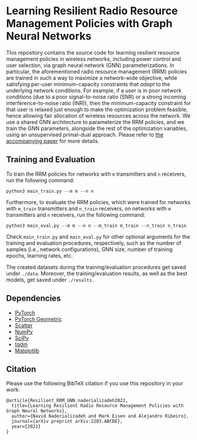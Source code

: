# Learning Resilient Radio Resource Management Policies with Graph Neural Networks

This repository contains the source code for learning resilient resource management policies in wireless networks, including power control and user selection, via graph neural network (GNN) parameterizations. In particular, the aforementioned radio resource management (RRM) policies are trained in such a way to maximize a network-wide objective, while satisfying per-user minimum-capacity constraints that *adapt* to the underlying network conditions. For example, if a user is in poor network conditions (due to a poor signal-to-noise ratio (SNR) or a strong incoming interference-to-noise ratio (INR)), then the minimum-capacity constraint for that user is relaxed just enough to make the optimization problem feasible, hence allowing fair allocation of wireless resources across the network. We use a shared GNN architecture to parameterize the RRM policies, and we train the GNN parameters, alongside the rest of the optimization variables, using an unsupervised primal-dual approach. Please refer to [the accompanying paper](https://arxiv.org/abs/2203.ABCDE) for more details.

## Training and Evaluation

To train the RRM policies for networks with `m` transmitters and `n` receivers, run the following command:

```
python3 main_train.py --m m --n n
```

Furthermore, to evaluate the RRM policies, which were trained for networks with `m_train` transmitters and `n_train` receivers, on networks with `m` transmitters and `n` receivers, run the following command:

```
python3 main_eval.py --m m --n n --m_train m_train --n_train n_train
```

Check `main_train.py` and `main_eval.py` for other optional arguments for the training and evaluation procedures, respectively, such as the number of samples (i.e., network configurations), GNN size, number of training epochs, learning rates, etc.

The created datasets during the training/evaluation procedures get saved under `./data`. Moreover, the training/evaluation results, as well as the best models, get saved under `./results`.

## Dependencies

* [PyTorch](https://pytorch.org/)
* [PyTorch Geometric](https://pytorch-geometric.readthedocs.io/en/latest/index.html)
* [Scatter](https://pytorch-scatter.readthedocs.io/en/latest/functions/scatter.html)
* [NumPy](https://numpy.org/)
* [SciPy](https://scipy.org/)
* [tqdm](https://tqdm.github.io/)
* [Matplotlib](https://matplotlib.org/)

## Citation

Please use the following BibTeX citation if you use this repository in your work:

```
@article{Resilient_RRM_GNN_naderializadeh2022,
  title={Learning Resilient Radio Resource Management Policies with Graph Neural Networks},
  author={Navid Naderializadeh and Mark Eisen and Alejandro Ribeiro},
  journal={arXiv preprint arXiv:2203.ABCDE},
  year={2022}
}
```
